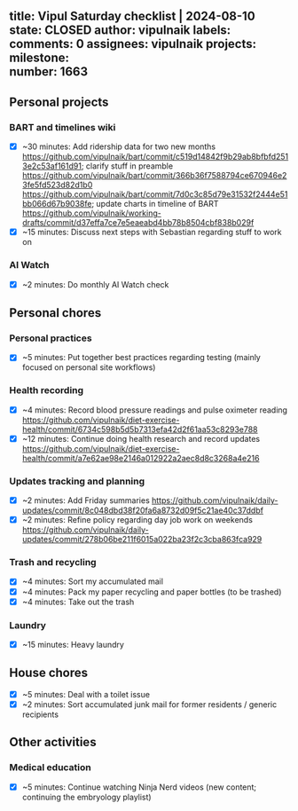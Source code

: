 title:	Vipul Saturday checklist | 2024-08-10
state:	CLOSED
author:	vipulnaik
labels:	
comments:	0
assignees:	vipulnaik
projects:	
milestone:	
number:	1663
--
## Personal projects

### BART and timelines wiki

- [x] ~30 minutes: Add ridership data for two new months https://github.com/vipulnaik/bart/commit/c519d14842f9b29ab8bfbfd2513e2c53af161d91; clarify stuff in preamble https://github.com/vipulnaik/bart/commit/366b36f7588794ce670946e23fe5fd523d82d1b0 https://github.com/vipulnaik/bart/commit/7d0c3c85d79e31532f2444e51bb066d67b9038fe; update charts in timeline of BART https://github.com/vipulnaik/working-drafts/commit/d37effa7ce7e5eaeabd4bb78b8504cbf838b029f
- [x] ~15 minutes: Discuss next steps with Sebastian regarding stuff to work on

### AI Watch

- [x] ~2 minutes: Do monthly AI Watch check

## Personal chores

### Personal practices

- [x] ~5 minutes: Put together best practices regarding testing (mainly focused on personal site workflows)

### Health recording

- [x] ~4 minutes: Record blood pressure readings and pulse oximeter reading https://github.com/vipulnaik/diet-exercise-health/commit/6734c598b5d5b7313efa42d2f61aa53c8293e788
- [x] ~12 minutes: Continue doing health research and record updates https://github.com/vipulnaik/diet-exercise-health/commit/a7e62ae98e2146a012922a2aec8d8c3268a4e216

### Updates tracking and planning

- [x] ~2 minutes: Add Friday summaries https://github.com/vipulnaik/daily-updates/commit/8c048dbd38f20fa6a8732d09f5c21ae40c37ddbf
- [x] ~2 minutes: Refine policy regarding day job work on weekends https://github.com/vipulnaik/daily-updates/commit/278b06be211f6015a022ba23f2c3cba863fca929

### Trash and recycling

- [x] ~4 minutes: Sort my accumulated mail
- [x] ~4 minutes: Pack my paper recycling and paper bottles (to be trashed)
- [x] ~4 minutes: Take out the trash

### Laundry

- [x] ~15 minutes: Heavy laundry

## House chores

- [x] ~5 minutes: Deal with a toilet issue
- [x] ~2 minutes: Sort accumulated junk mail for former residents / generic recipients

## Other activities

### Medical education

- [x] ~5 minutes: Continue watching Ninja Nerd videos (new content; continuing the embryology playlist)
